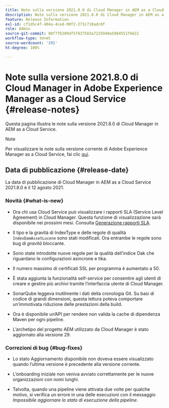 ```yaml
---
title: Note sulla versione 2021.8.0 di Cloud Manager in AEM as a Cloud Service
description: Note sulla versione 2021.8.0 di Cloud Manager in AEM as a Cloud Service
feature: Release Information
exl-id: cf1d5c4f-404a-4ced-90f2-273c710adc0f
role: Admin
source-git-commit: 90f7f6209df5f837583a7225940a5984551f6622
workflow-type: tm+mt
source-wordcount: '291'
ht-degree: 100%

---
```


# Note sulla versione 2021.8.0 di Cloud Manager in Adobe Experience Manager as a Cloud Service {#release-notes}

Questa pagina illustra le note sulla versione 2021.8.0 di Cloud Manager in AEM as a Cloud Service.

>[!NOTE]
>Per visualizzare le note sulla versione corrente di Adobe Experience Manager as a Cloud Service, fai clic [qui](https://experienceleague.adobe.com/docs/experience-manager-cloud-service/content/release-notes/release-notes/release-notes-current.html?lang=it).

## Data di pubblicazione {#release-date}

La data di pubblicazione di Cloud Manager in AEM as a Cloud Service 2021.8.0 è il 12 agosto 2021.

### Novità {#what-is-new}

* Ora chi usa Cloud Service può visualizzare i rapporti SLA (Service Level Agreement) in Cloud Manager. Questa funzione di visualizzazione sarà disponibile nei prossimi mesi.
Consulta [Generazione rapporti SLA](https://experienceleague.adobe.com/docs/experience-manager-cloud-service/content/implementing/using-cloud-manager/sla-reporting.html?lang=it).

* Il tipo e la gravità di IndexType e delle regole di qualità `IndexDamAssetLucene` sono stati modificati. Ora entrambe le regole sono bug di *gravità* bloccante.

* Sono state introdotte nuove regole per la qualità dell’indice Oak che riguardano le configurazioni asincrone e tika.

* Il numero massimo di certificati SSL per programma è aumentato a 50.

* È stata aggiunta la funzionalità self-service per consentire agli utenti di creare e gestire più archivi tramite l’interfaccia utente di Cloud Manager.

* SonarQube leggeva inutilmente i dati della cronologia Git. Su basi di codice di grandi dimensioni, questa lettura poteva comportare un’immotivata riduzione delle prestazioni della build.

* Ora è disponibile un’API per rendere non valida la cache di dipendenza Maven per ogni pipeline.

* L’archetipo del progetto AEM utilizzato da Cloud Manager è stato aggiornato alla versione 29.

### Correzioni di bug {#bug-fixes}

* Lo stato Aggiornamento disponibile non doveva essere visualizzato quando l’ultima versione è precedente alla versione corrente.

* L’onboarding iniziale non veniva avviato correttamente per le nuove organizzazioni con nomi lunghi.

* Talvolta, quando una pipeline viene attivata due volte per qualche motivo, si verifica un errore in una delle esecuzioni con il messaggio *Impossibile aggiornare lo stato di esecuzione della pipeline*.

